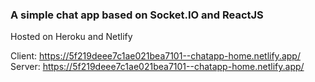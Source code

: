 ### A simple chat app based on Socket.IO and ReactJS

Hosted on Heroku and Netlify

Client: https://5f219deee7c1ae021bea7101--chatapp-home.netlify.app/
Server: https://5f219deee7c1ae021bea7101--chatapp-home.netlify.app/
